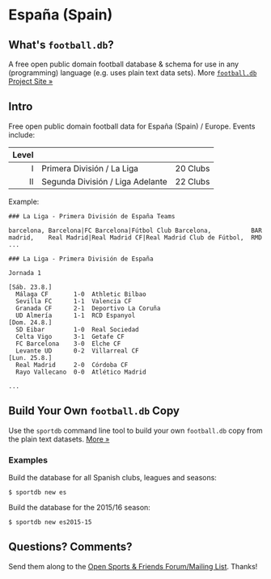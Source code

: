 # España (Spain)

## What's `football.db`?

A free open public domain football database & schema
for use in any (programming) language
(e.g. uses plain text data sets).
More [`football.db` Project Site »](http://openfootball.github.io)

## Intro

Free open public domain football data for España (Spain) / Europe.
Events include:

| Level |                                    |           |
| ----: | ---------------------------------- | --------- |
|     I | Primera División / La Liga         | 20 Clubs  |
|    II | Segunda División / Liga Adelante   | 22 Clubs  |


Example:

~~~
### La Liga - Primera División de España Teams

barcelona, Barcelona|FC Barcelona|Fútbol Club Barcelona,           BAR
madrid,    Real Madrid|Real Madrid CF|Real Madrid Club de Fútbol,  RMD
...
~~~

~~~
### La Liga - Primera División de España

Jornada 1

[Sáb. 23.8.]
  Málaga CF       1-0  Athletic Bilbao
  Sevilla FC      1-1  Valencia CF
  Granada CF      2-1  Deportivo La Coruña
  UD Almería      1-1  RCD Espanyol
[Dom. 24.8.]
  SD Eibar        1-0  Real Sociedad
  Celta Vigo      3-1  Getafe CF
  FC Barcelona    3-0  Elche CF
  Levante UD      0-2  Villarreal CF
[Lun. 25.8.]
  Real Madrid     2-0  Córdoba CF
  Rayo Vallecano  0-0  Atlético Madrid

...
~~~


## Build Your Own `football.db` Copy

Use the `sportdb` command line tool to build your own `football.db` copy
from the plain text datasets. [More »](http://openfootball.github.io/build.html)

### Examples

Build the database for all Spanish clubs, leagues and seasons:

    $ sportdb new es

Build the database for the 2015/16 season:

    $ sportdb new es2015-15



## Questions? Comments?

Send them along to the
[Open Sports & Friends Forum/Mailing List](http://groups.google.com/group/opensport).
Thanks!
